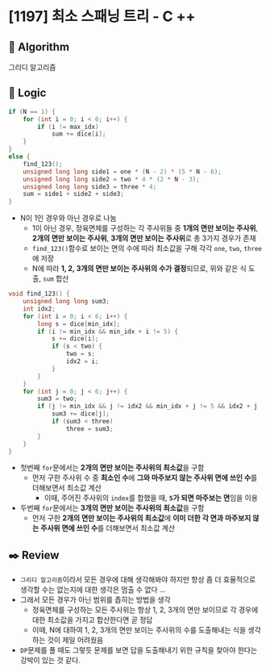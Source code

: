 # [1197] 최소 스패닝 트리 - C ++

## :pushpin: **Algorithm**

그리디 알고리즘

## :round_pushpin: **Logic**

```c++
if (N == 1) {
    for (int i = 0; i < 6; i++) {
        if (i != max_idx)
            sum += dice[i];
    }
}
else {
    find_123();
    unsigned long long side1 = one * (N - 2) * (5 * N - 6);
    unsigned long long side2 = two * 4 * (2 * N - 3);
    unsigned long long side3 = three * 4;
    sum = side1 + side2 + side3;
}
```

- N이 1인 경우와 아닌 경우로 나눔
  - 1이 아닌 경우, 정육면체를 구성하는 각 주사위들 중 **1개의 면만 보이는 주사위**, **2개의 면만 보이는 주사위**, **3개의 면만 보이는 주사위**로 총 3가지 경우가 존재
  - `find_123()`함수로 보이는 면의 수에 따라 최소값을 구해 각각 `one`, `two`, `three`에 저장
  - N에 따라 **1, 2, 3개의 면만 보이는 주사위의 수가 결정**되므로, 위와 같은 식 도출, `sum` 합산

```c++
void find_123() {
	unsigned long long sum3;
	int idx2;
	for (int i = 0; i < 6; i++) {
		long s = dice[min_idx];
		if (i != min_idx && min_idx + i != 5) {
			s += dice[i];
			if (s < two) {
				two = s;
				idx2 = i;
			}
		}
	}
	for (int j = 0; j < 6; j++) {
		sum3 = two;
		if (j != min_idx && j != idx2 && min_idx + j != 5 && idx2 + j != 5) { 
			sum3 += dice[j];
			if (sum3 < three)
				three = sum3;
		}
	}
}
```

- 첫번째 `for`문에서는 **2개의 면만 보이는 주사위의 최소값**을 구함
  - 먼저 구한 주사위 수 중 **최소인 수**에 **그와 마주보지 않는 주사위 면에 쓰인 수**를 더해보면서 최소값 계산
    - 이때, 주어진 주사위의 `index`를 합했을 때, **`5`가 되면 마주보는 면**임을 이용
- 두번째 `for`문에서는 **3개의 면만 보이는 주사위의 최소값**을 구함
  - 먼저 구한 **2개의 면만 보이는 주사위의 최소값**에 **이미 더한 각 면과 마주보지 않는 주사위 면에 쓰인 수**를 더해보면서 최소값 계산

## :black_nib: **Review**

- `그리디 알고리즘`이라서 모든 경우에 대해 생각해봐야 하지만 항상 좀 더 효율적으로 생각할 수는 없는지에 대한 생각은 멈출 수 없다 ...
- 그래서 모든 경우가 아닌 범위를 좁히는 방법을 생각
  - 정육면체를 구성하는 모든 주사위는 항상 1, 2, 3개의 면만 보이므로 각 경우에 대한 최소값을 가지고 합산한다면 곧 정답
  - 이때, N에 대하여 1, 2, 3개의 면만 보이는 주사위의 수를 도출해내는 식을 생각하는 것이 제일 어려웠음
- `DP`문제를 풀 때도 그렇듯 문제를 보면 답을 도출해내기 위한 규칙을 찾아야 한다는 강박이 있는 것 같다.
